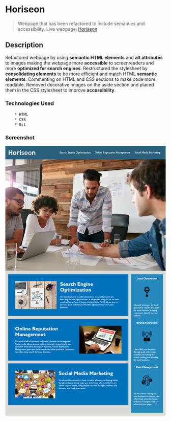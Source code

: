 # Horiseon
>Webpage that has been refactored to include semantics and accessibility.
>Live webpage: [Horiseon](https://dylanshoemaker.github.io/Horiseon-Search-Engine-Optimization/)
## Description
Refactored webpage by using **semantic HTML elements** and **alt attributes** to images making the webpage more **accessible** to screenreaders and more **optimized for search engines**. Restructured the stylesheet by **consolidating elements** to be more efficient and match HTML **semantic elements**. Commenting on HTML and CSS sections to make code more readable. Removed decorative images on the aside section and placed them in the CSS stylesheet to improve **accessibility**.
### Technologies Used
        * HTML
        * CSS
        * Git
### Screenshot
![screenshot](assets/images/horiseon-screenshot.png)
